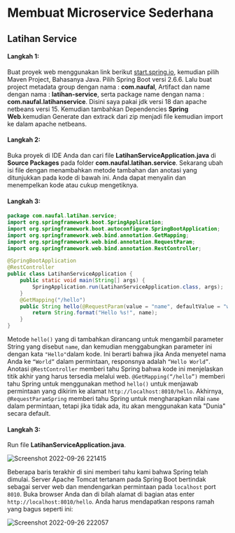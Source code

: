# Membuat Microservice Sederhana
## Latihan Service
#### Langkah 1:
Buat proyek web menggunakan link berikut [start.spring.io](https://start.spring.io/), kemudian pilih Maven Project, Bahasanya Java. Pilih Spring Boot versi 2.6.6. Lalu buat project metadata group dengan nama : **com.naufal**, Artifact dan name dengan nama : **latihan-service**, serta package name dengan nama : **com.naufal.latihanservice**. Disini saya pakai jdk versi 18 dan apache netbeans versi 15. Kemudian tambahkan Dependencies **Spring Web**.kemudian Generate dan extrack dari zip menjadi file kemudian import ke dalam apache netbeans.
#### Langkah 2:
Buka proyek di IDE Anda dan cari file **LatihanServiceApplication.java** di **Source Packages** pada folder **com.naufal.latihan.service**. Sekarang ubah isi file dengan menambahkan metode tambahan dan anotasi yang ditunjukkan pada kode di bawah ini. Anda dapat menyalin dan menempelkan kode atau cukup mengetiknya.
#### Langkah 3:
```java
package com.naufal.latihan.service;
import org.springframework.boot.SpringApplication;
import org.springframework.boot.autoconfigure.SpringBootApplication;
import org.springframework.web.bind.annotation.GetMapping;
import org.springframework.web.bind.annotation.RequestParam;
import org.springframework.web.bind.annotation.RestController;

@SpringBootApplication
@RestController
public class LatihanServiceApplication {
    public static void main(String[] args) {
        SpringApplication.run(LatihanServiceApplication.class, args);
    }
    @GetMapping("/hello")
    public String hello(@RequestParam(value = "name", defaultValue = "world") String name) {
        return String.format("Hello %s!", name);
    }
}
```
Metode ``hello()`` yang di tambahkan dirancang untuk mengambil parameter String yang disebut ``name``, dan kemudian menggabungkan parameter ini dengan kata ``"Hello"``dalam kode. Ini berarti bahwa jika Anda menyetel nama Anda ke ``“World”`` dalam permintaan, responsnya adalah ``“Hello World”``.
Anotasi `@RestController` memberi tahu Spring bahwa kode ini menjelaskan titik akhir yang harus tersedia melalui web. `@GetMapping(“/hello”)` memberi tahu Spring untuk menggunakan method `hello()` untuk menjawab permintaan yang dikirim ke alamat  `http://localhost:8010/hello`. Akhirnya, `@RequestParamSpring` memberi tahu Spring untuk mengharapkan nilai `name` dalam permintaan, tetapi jika tidak ada, itu akan menggunakan kata "Dunia" secara default.
#### Langkah 3:
Run file **LatihanServiceApplication.java**.

![Screenshot 2022-09-26 221415](https://user-images.githubusercontent.com/113502265/192315029-28ec5430-8a1a-4ab4-8969-226d0bed08dc.png)

Beberapa baris terakhir di sini memberi tahu kami bahwa Spring telah dimulai. Server Apache Tomcat tertanam pada Spring Boot bertindak sebagai server web dan mendengarkan permintaan pada `localhost` port `8010`. Buka browser Anda dan di bilah alamat di bagian atas enter `http://localhost:8010/hello`. Anda harus mendapatkan respons ramah yang bagus seperti ini:

![Screenshot 2022-09-26 222057](https://user-images.githubusercontent.com/113502265/192316990-fed70b74-5f0d-4052-b878-b3a5bea30467.png)
